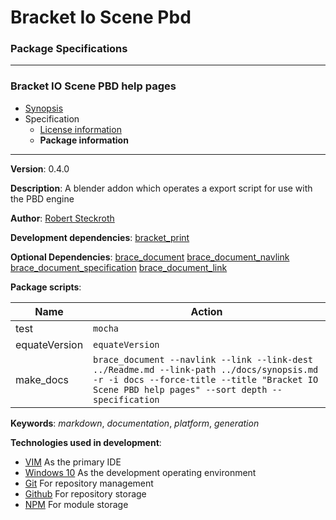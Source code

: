 # Bracket Io Scene Pbd
### Package Specifications

----

### Bracket IO Scene PBD help pages
* [Synopsis](https://github.com/restarian/bracket_io_scene_pbd/blob/master/docs/synopsis.md)
* Specification
  * [License information](https://github.com/restarian/bracket_io_scene_pbd/blob/master/docs/specification/license_information.md)
  * **Package information**
----

**Version**: 0.4.0

**Description**: A blender addon which operates a export script for use with the PBD engine

**Author**: [Robert Steckroth](mailto:RobertSteckroth@gmail.com)

**Development dependencies**: [bracket_print](https://npmjs.org/package/bracket_print)

**Optional Dependencies**: [brace_document](https://npmjs.org/package/brace_document) [brace_document_navlink](https://npmjs.org/package/brace_document_navlink) [brace_document_specification](https://npmjs.org/package/brace_document_specification) [brace_document_link](https://npmjs.org/package/brace_document_link)

**Package scripts**:

| Name | Action |
| ---- | ------ |
 | test | ```mocha``` |
 | equateVersion | ```equateVersion``` |
 | make_docs | ```brace_document --navlink --link --link-dest ../Readme.md --link-path ../docs/synopsis.md -r -i docs --force-title --title "Bracket IO Scene PBD help pages" --sort depth --specification``` |

**Keywords**: *markdown*, *documentation*, *platform*, *generation*

**Technologies used in development**:
  * [VIM](https://www.vim.org) As the primary IDE
  * [Windows 10](https://www.microsoft.com/en-us/software-download/windows10) As the development operating environment
  * [Git](https://git-scm.com) For repository management
  * [Github](https://github.com) For repository storage
  * [NPM](https://npmjs.org) For module storage